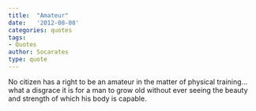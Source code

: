 ```yaml
---
title:  "Amateur"
date:   '2012-08-08'
categories: quotes
tags:
- Quotes
author: Socarates
type: quote
---
```


No citizen has a right to be an amateur in the matter of physical training…what a disgrace it is for a man to grow old without ever seeing the beauty and strength of which his body is capable.
